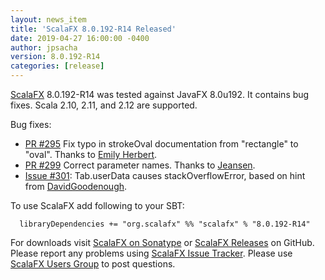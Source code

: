 ```yaml
---
layout: news_item
title: 'ScalaFX 8.0.192-R14 Released'
date: 2019-04-27 16:00:00 -0400
author: jpsacha
version: 8.0.192-R14
categories: [release]
---
```


[ScalaFX][1] 8.0.192-R14 was tested against JavaFX 8.0u192. It contains bug fixes.
Scala 2.10, 2.11, and 2.12 are supported.

Bug fixes:

* [PR #295][295] Fix typo in strokeOval documentation from "rectangle" to "oval". 
  Thanks to [Emily Herbert](https://github.com/emilyaherbert).
* [PR #299][299] Correct parameter names. Thanks to [Jeansen](https://github.com/Jeansen).
* [Issue #301][301]: Tab.userData causes stackOverflowError, 
  based on hint from [DavidGoodenough](https://github.com/DavidGoodenough).


To use ScalaFX add following to your SBT:

      libraryDependencies += "org.scalafx" %% "scalafx" % "8.0.192-R14"

For downloads visit [ScalaFX on Sonatype][2] or [ScalaFX Releases][3] on GitHub. 
Please report any problems using [ScalaFX Issue Tracker][4]. 
Please use [ScalaFX Users Group][5] to post questions. 

[1]: http://scalafx.org
[2]: http://search.maven.org/#search&#124;ga&#124;1&#124;scalafx
[3]: https://github.com/scalafx/scalafx/releases
[4]: https://github.com/scalafx/scalafx/issues
[5]: https://groups.google.com/forum/#!forum/scalafx-users

[295]: https://github.com/scalafx/scalafx/pull/295
[299]: https://github.com/scalafx/scalafx/pull/299

[301]: https://github.com/scalafx/scalafx/issues/301
